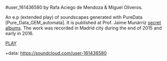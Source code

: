 #user_161436580 by Rafa Aciego de Mendoza & Miguel Oliveros.

An e.p (extended play) of soundscapes generated with PureData [Pure_Data_GEM_automata]. It is published at Prof. Jaime Munárriz <a href="https://archive.org/details/USER_161436580_20161103">secret albums</a>. The work was recorded in Madrid city during the end of 2015 and early in 2016.

<a href=https://archive.org/details/USER_161436580_20161103>PLAY</a>

+data:
https://soundcloud.com/user-161436580

